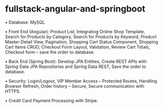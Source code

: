 # fullstack-angular-and-springboot

•	Database: MySQL

•	Front End (Angular): Product List, Integrating Online Shop Template, Search for Products by Category, Search for Products by Keyword, Product Master-Detail View, Pagination, Shopping Cart Status Component, Shopping Cart Items CRUD, Checkout  Form Layout, Validation, Review Cart Totals, Checkout form – save the order to database. 

•	Back End (Spring Boot): Develop JPA Entities, Create REST APIs with Spring Data JPA Repositories and Spring Data REST, Save the order to database.

•	Security: Login/Logout, VIP Member Access – Protected Routes, Handling Browser Refresh, Order history – Secure, Secure communication with HTTPS.

•	Credit Card Payment Processing with Stripe.
